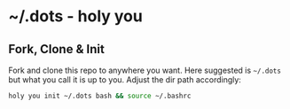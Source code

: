 # ~/.dots - holy you

## Fork, Clone & Init

Fork and clone this repo to anywhere you want.
Here suggested is `~/.dots` but what you call it is up to you.
Adjust the dir path accordingly:

```sh
holy you init ~/.dots bash && source ~/.bashrc
```
